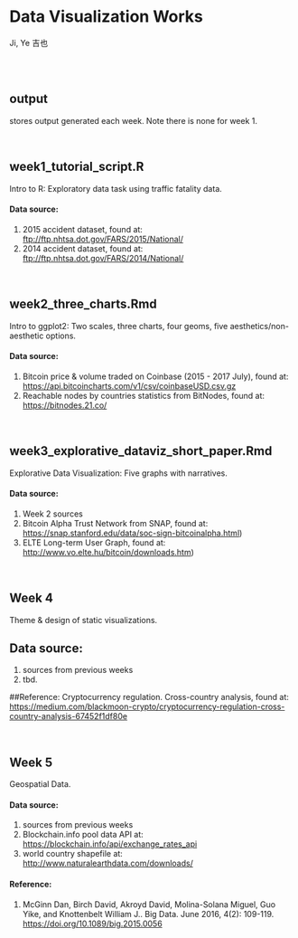 # Data Visualization Works
Ji, Ye 吉也

<br/>
<br/>

## output
stores output generated each week. Note there is none for week 1.

<br/>

## week1_tutorial_script.R
Intro to R: Exploratory data task using traffic fatality data.
#### Data source:
1. 2015 accident dataset, found at:
<br /> ftp://ftp.nhtsa.dot.gov/FARS/2015/National/
2. 2014 accident dataset, found at:
<br /> ftp://ftp.nhtsa.dot.gov/FARS/2014/National/

<br/>

## week2_three_charts.Rmd
Intro to ggplot2: Two scales, three charts, four geoms, five aesthetics/non-aesthetic options.
#### Data source:
1. Bitcoin price & volume traded on Coinbase (2015 - 2017 July), found at:
<br /> https://api.bitcoincharts.com/v1/csv/coinbaseUSD.csv.gz
2. Reachable nodes by countries statistics from BitNodes, found at:
<br /> https://bitnodes.21.co/

<br/>

## week3_explorative_dataviz_short_paper.Rmd
Explorative Data Visualization: Five graphs with narratives.
#### Data source:
1. Week 2 sources
2. Bitcoin Alpha Trust Network from SNAP, found at:
<br /> https://snap.stanford.edu/data/soc-sign-bitcoinalpha.html)
3. ELTE Long-term User Graph, found at:
<br /> http://www.vo.elte.hu/bitcoin/downloads.htm)

<br/>

## Week 4
Theme & design of static visualizations.
## Data source:
1. sources from previous weeks
1. tbd.

##Reference:
Cryptocurrency regulation. Cross-country analysis, found at:
https://medium.com/blackmoon-crypto/cryptocurrency-regulation-cross-country-analysis-67452f1df80e

<br/>

## Week 5
Geospatial Data.

#### Data source:
1. sources from previous weeks
2. Blockchain.info pool data API at:
<br /> https://blockchain.info/api/exchange_rates_api
3. world country shapefile at:
<br /> http://www.naturalearthdata.com/downloads/

#### Reference:
1. McGinn Dan, Birch David, Akroyd David, Molina-Solana Miguel, Guo Yike, and Knottenbelt William J.. Big Data. June 2016, 4(2): 109-119.
<br /> https://doi.org/10.1089/big.2015.0056
